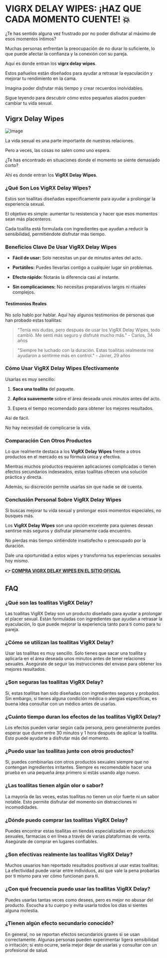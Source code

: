 # VIGRX DELAY WIPES: ¡HAZ QUE CADA MOMENTO CUENTE! 💥

¿Te has sentido alguna vez frustrado por no poder disfrutar al máximo de esos momentos íntimos? 

Muchas personas enfrentan la preocupación de no durar lo suficiente, lo que puede afectar la confianza y la conexión con su pareja. 

Aquí es donde entran los **vigrx delay wipes**. 

Estos pañuelos están diseñados para ayudar a retrasar la eyaculación y mejorar tu rendimiento en la cama. 

Imagina poder disfrutar más tiempo y crear recuerdos inolvidables. 

Sigue leyendo para descubrir cómo estos pequeños aliados pueden cambiar tu vida sexual.

## Vigrx Delay Wipes

![Image](https://www2.sellhealth.com/136/vigrx_delay_wipes_300x250-v1.png)

La vida sexual es una parte importante de nuestras relaciones. 

Pero a veces, las cosas no salen como uno espera.

¿Te has encontrado en situaciones donde el momento se siente demasiado corto?

Ahí es donde entran los **VigRX Delay Wipes**.

### ¿Qué Son Los VigRX Delay Wipes?

Estos son toallitas diseñadas específicamente para ayudar a prolongar la experiencia sexual.

El objetivo es simple: aumentar tu resistencia y hacer que esos momentos sean más placenteros.

Cada toallita está formulada con ingredientes que ayudan a reducir la sensibilidad, permitiéndote disfrutar más tiempo.

### Beneficios Clave De Usar VigRX Delay Wipes

- **Fácil de usar:** Solo necesitas un par de minutos antes del acto.
  
- **Portátiles:** Puedes llevarlas contigo a cualquier lugar sin problemas.
  
- **Efecto rápido:** Notarás la diferencia casi al instante.
  
- **Sin complicaciones:** No necesitas preparativos largos ni rituales complejos.

#### Testimonios Reales

No solo hablo por hablar. Aquí hay algunos testimonios de personas que han probado estas toallitas:

> "Tenía mis dudas, pero después de usar los VigRX Delay Wipes, todo cambió. Me sentí más seguro y disfruté mucho más." - Carlos, 34 años

> "Siempre he luchado con la duración. Estas toallitas realmente me ayudaron a sentirme más en control." - Javier, 29 años

### Cómo Usar VigRX Delay Wipes Efectivamente

Usarlas es muy sencillo:

1. **Saca una toallita** del paquete.
  
2. **Aplica suavemente** sobre el área deseada unos minutos antes del acto.
  
3. Espera el tiempo recomendado para obtener los mejores resultados.

Así de fácil.

No hay necesidad de complicarse la vida. 

### Comparación Con Otros Productos

Lo que realmente destaca a los **VigRX Delay Wipes** frente a otros productos en el mercado es su fórmula única y efectiva. 

Mientras muchos productos requieren aplicaciones complicadas o tienen efectos secundarios indeseados, estas toallitas ofrecen una solución práctica y directa.

Además, su discreción permite usarlas sin que nadie se dé cuenta.

### Conclusión Personal Sobre VigRX Delay Wipes

Si buscas mejorar tu vida sexual y prolongar esos momentos especiales, no busques más.

Los **VigRX Delay Wipes** son una opción excelente para quienes desean sentirse más seguros y disfrutar plenamente cada encuentro.

No pierdas más tiempo sintiéndote insatisfecho o preocupado por la duración. 

Dale una oportunidad a estos wipes y transforma tus experiencias sexuales hoy mismo.



**👉 [COMPRA VIGRX DELAY WIPES EN EL SITIO OFICIAL](https://gchaffi.com/9Yc0fb45)**

## FAQ

### ¿Qué son las toallitas VigRX Delay?

Las toallitas VigRX Delay son un producto diseñado para ayudar a prolongar el placer sexual. Están formuladas con ingredientes que ayudan a retrasar la eyaculación, lo que puede mejorar la experiencia tanto para ti como para tu pareja.

### ¿Cómo se utilizan las toallitas VigRX Delay?

Usar las toallitas es muy sencillo. Solo tienes que sacar una toallita y aplicarla en el área deseada unos minutos antes de tener relaciones sexuales. Asegúrate de seguir las instrucciones del envase para obtener los mejores resultados.

### ¿Son seguras las toallitas VigRX Delay?

Sí, estas toallitas han sido diseñadas con ingredientes seguros y probados. Sin embargo, si tienes alguna condición médica o alergias específicas, es buena idea consultar con un médico antes de usarlas.

### ¿Cuánto tiempo duran los efectos de las toallitas VigRX Delay?

Los efectos pueden variar según cada persona, pero generalmente puedes esperar que duren entre 30 minutos y 1 hora después de aplicar la toallita. Esto puede ayudarte a disfrutar más del momento.

### ¿Puedo usar las toallitas junto con otros productos?

Sí, puedes combinarlas con otros productos sexuales siempre que no contengan ingredientes irritantes. Siempre es recomendable hacer una prueba en una pequeña área primero si estás usando algo nuevo.

### ¿Las toallitas tienen algún olor o sabor?

La mayoría de las veces, estas toallitas no tienen un olor fuerte ni un sabor notable. Esto permite disfrutar del momento sin distracciones ni incomodidades.

### ¿Dónde puedo comprar las toallitas VigRX Delay?

Puedes encontrar estas toallitas en tiendas especializadas en productos sexuales, farmacias o en línea a través de varias plataformas de venta. Asegúrate de comprar en lugares confiables.

### ¿Son efectivas realmente las toallitas VigRX Delay?

Muchos usuarios han reportado resultados positivos al usar estas toallitas. La efectividad puede variar entre individuos, así que vale la pena probarlas por ti mismo para ver cómo funcionan para ti.

### ¿Con qué frecuencia puedo usar las toallitas VigRX Delay?

Puedes usarlas tantas veces como desees, pero es mejor no abusar del producto. Escucha a tu cuerpo y evita usarla todos los días si sientes alguna molestia.

### ¿Tienen algún efecto secundario conocido?

En general, no se reportan efectos secundarios graves si se usan correctamente. Algunas personas pueden experimentar ligera sensibilidad o irritación; si esto ocurre, sería mejor dejar de usarlas y consultar con un profesional de salud.